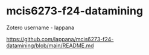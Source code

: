 # mcis6273-f24-datamining

Zotero username - lappana

https://github.com/lappana/mcis6273-f24-datamining/blob/main/README.md
